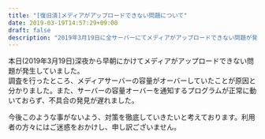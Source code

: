 ```yaml
---
title: "[復旧済]メディアがアップロードできない問題について"
date: 2019-03-19T14:57:29+09:00
draft: false
description: "2019年3月19日に全サーバーにてメディアがアップロードできない問題が発生していました。"
---
```


本日(2019年3月19日)深夜から早朝にかけてメディアがアップロードできない問題が発生していました。  
調査を行ったところ、メディアサーバーの容量がオーバーしていたことが原因と分かりました。また、サーバーの容量オーバーを通知するプログラムが正常に動いておらず、不具合の発見が遅れました。  

今後このような事がないよう、対策を徹底していきたいと考えております。利用者の方々にはご迷惑をおかけし、申し訳ございません。